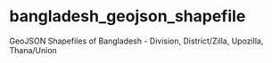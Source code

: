 # bangladesh_geojson_shapefile
GeoJSON Shapefiles of Bangladesh - Division, District/Zilla, Upozilla, Thana/Union
